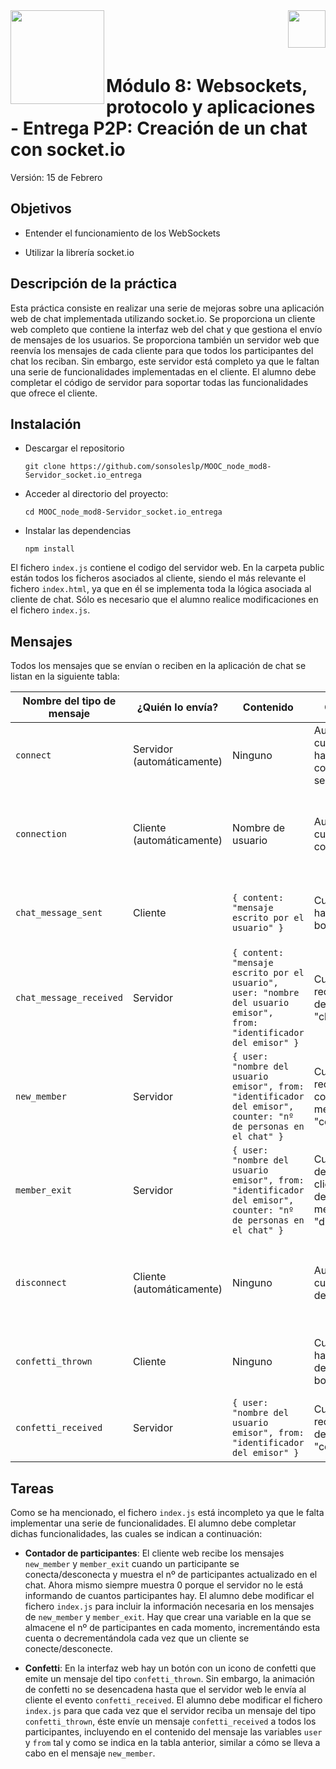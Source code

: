 <img  align="left" width="150" style="float: left;" src="https://www.upm.es/sfs/Rectorado/Gabinete%20del%20Rector/Logos/UPM/CEI/LOGOTIPO%20leyenda%20color%20JPG%20p.png">
<img  align="right" width="60" style="float: right;" src="http://www.dit.upm.es/figures/logos/ditupm-big.gif">

<br/><br/><br/>
# Módulo 8: Websockets, protocolo y aplicaciones - Entrega P2P: Creación de un chat con socket.io

Versión: 15 de Febrero

## Objetivos
 
 - Entender el funcionamiento de los WebSockets

 - Utilizar la librería socket.io

## Descripción de la práctica

Esta práctica consiste en realizar una serie de mejoras sobre una aplicación web de chat implementada utilizando socket.io. Se proporciona un cliente web completo que contiene la interfaz web del chat y que gestiona el envío de mensajes de los usuarios. Se proporciona también un servidor web que reenvía los mensajes de cada cliente para que todos los participantes del chat los reciban. Sin embargo, este servidor está completo ya que le faltan una serie de funcionalidades implementadas en el cliente. El alumno debe completar el código de servidor para soportar todas las funcionalidades que ofrece el cliente.

## Instalación

 - Descargar el repositorio
	```
	git clone https://github.com/sonsoleslp/MOOC_node_mod8-Servidor_socket.io_entrega
	```
 - Acceder al directorio del proyecto:
 	```
	cd MOOC_node_mod8-Servidor_socket.io_entrega
 	```
 - Instalar las dependencias
 	```
 	npm install
 	```
El fichero `index.js` contiene el codigo del servidor web. En la carpeta public están todos los ficheros asociados al cliente, siendo el más relevante el fichero `index.html`, ya que en él se implementa toda la lógica asociada al cliente de chat. Sólo es necesario que el alumno realice modificaciones en el fichero `index.js`.

## Mensajes 

Todos los mensajes que se envían o reciben en la aplicación de chat se listan en la siguiente tabla:


| Nombre del tipo de mensaje | ¿Quién lo envía?           | Contenido                                                                                                            | Cuándo se envía                                                                               | Resultado                                                                                                                                                  |
|----------------------------|----------------------------|----------------------------------------------------------------------------------------------------------------------|-----------------------------------------------------------------------------------------------|------------------------------------------------------------------------------------------------------------------------------------------------------------|
| `connect`                    | Servidor (automáticamente) | Ninguno                                                                                                              | Automáticamente cuando el cliente se ha conectado correctamente al servidor                   | El cliente recibe este mensaje y anuncia en el chat "You have just joined the chat"                                                                        |
| `connection`                 | Cliente (automáticamente)  | Nombre de usuario                                                                                                    | Automáticamente cuando un cliente se conecta                                                  | El servidor recibe este mensaje y recoge el nombre del participante y avisa a los demás de que hay un participante nuevo mediante un mensaje "new_member"  |
| `chat_message_sent`          | Cliente                    | ```{ content: "mensaje escrito por el usuario" }```                                                                        | Cuando el usuario hace click en el botón "Send"                                               | El servidor recibe este mensaje y lo reenvía a todos los participantes mediante un mensaje "chat_message_received"                                         |
| `chat_message_received`      | Servidor                   | ```{ content: "mensaje escrito por el usuario",  user: "nombre del usuario emisor",  from: "identificador del emisor" }``` | Cuando el servidor recibe un mensaje del tipo "chat_message_sent"                             | El cliente recibe este mensaje y añade el contenido a la interfaz del chat junto al nombre de quién lo ha enviado                                          |
| `new_member`                 | Servidor                   | ```{ user: "nombre del usuario emisor", from: "identificador del emisor", counter: "nº de personas en el chat" }```                                              | Cuando el servidor recibe una nueva conexión mediante el mensaje "connection"                 | El cliente recibe este mensaje y anuncia en el chat el nombre del participante nuevo                                                                       |
| `member_exit`                | Servidor                   | ```{ user: "nombre del usuario emisor", from: "identificador del emisor", counter: "nº de personas en el chat" } ```                                             | Cuando el servidor detecta que un cliente se ha desconectado mediante el mensaje "disconnect" | El cliente recibe este mensaje y anuncia en el chat el nombre de participante que se ha dado de baja                                                       |
| `disconnect`                 | Cliente (automáticamente)  | Ninguno                                                                                                              | Automáticamente cuando un cliente se desconecta                                               | El servidor recibe este mensaje y recoge el nombre del participante y avisa a los demás de que hay un participante menos mediante un mensaje "member_exit" |
| `confetti_thrown`            | Cliente                    | Ninguno                                                                                                              | Cuando el usuario hace click en el icono de confetti junto al botón de "Send"                 | El servidor recibe este mensaje y lo reenvía a todos los participantes mediante un mensaje "confetti_received"                                             |
| `confetti_received`          | Servidor                   | ```{ user: "nombre del usuario emisor", from: "identificador del emisor" } ```                                             | Cuando el servidor recibe un mensaje del tipo "confetti_thrown"                               | El cliente recibe este mensaje y desencadena una animación de confetti en el chat para todos los participantes                                             |


## Tareas

Como se ha mencionado, el fichero `index.js` está incompleto ya que le falta implementar una serie de funcionalidades. El alumno debe completar dichas funcionalidades, las cuales se indican a continuación:

 * **Contador de participantes**: El cliente web recibe los mensajes `new_member` y `member_exit` cuando un participante se conecta/desconecta y muestra el nº de participantes actualizado en el chat. Ahora mismo siempre muestra 0 porque el servidor no le está informando de cuantos participantes hay. El alumno debe modificar el fichero `index.js` para incluir la información necesaria en los mensajes de  `new_member` y `member_exit`. Hay que crear una variable en la que se almacene el nº de participantes en cada momento, incrementándo esta cuenta o decrementándola cada vez que un cliente se conecte/desconecte.

 * **Confetti**: En la interfaz web hay un botón con un icono de confetti que emite un mensaje del tipo `confetti_thrown`. Sin embargo, la animación de confetti no se desencadena hasta que el servidor web le envía al cliente el evento `confetti_received`. El alumno debe modificar el fichero `index.js` para que cada vez que el servidor reciba un mensaje del tipo `confetti_thrown`, éste envíe un mensaje `confetti_received` a todos los participantes, incluyendo en el contenido del mensaje las variables `user` y `from` tal y como se indica en la tabla anterior, similar a cómo se lleva a cabo en el mensaje `new_member`.
 

